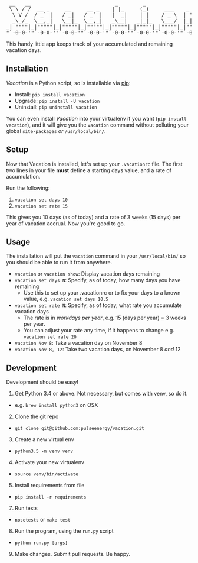 
<pre>
 __   __                           _        _                    
 \ \ / /  __ _     __     __ _    | |_     (_)     ___    _ _    
  \ V /  / _` |   / _|   / _` |   |  _|    | |    / _ \  | ' \   
  _\_/_  \__,_|   \__|_  \__,_|   _\__|   _|_|_   \___/  |_||_|  
_| """"|_|"""""|_|"""""|_|"""""|_|"""""|_|"""""|_|"""""|_|"""""| 
"`-0-0-'"`-0-0-'"`-0-0-'"`-0-0-'"`-0-0-'"`-0-0-'"`-0-0-'"`-0-0-' 
</pre>

This handy little app keeps track of your accumulated and remaining vacation
days.


## Installation

*Vacation* is a Python script, so is installable via [pip](https://docs.python.org/3/installing/):

* Install: `pip install vacation`
* Upgrade: `pip install -U vacation`
* Uninstall: `pip uninstall vacation`

You can even install *Vacation* into your virtualenv if you want (`pip install vacation`),
and it will give you the `vacation` command without polluting your global `site-packages` *or* `/usr/local/bin/`.

## Setup

Now that Vacation is installed, let's set up your `.vacationrc` file.
The first two lines in your file **must** define a starting days value,
and a rate of accumulation.

Run the following:

1. `vacation set days 10`
2. `vacation set rate 15`

This gives you 10 days (as of today) and a rate of 3 weeks (15 days)
per year of vacation accrual. Now you're good to go.


## Usage

The installation will put the `vacation` command in your `/usr/local/bin/`
so you should be able to run it from anywhere.

* `vacation` or `vacation show`: Display vacation days remaining
* `vacation set days N`: Specify, as of today, how many days you have remaining
  * Use this to set up your .vacationrc or to fix your days to a known value,
  e.g. `vacation set days 10.5`
* `vacation set rate N`: Specify, as of today, what rate you accumulate vacation days
  * The rate is in *workdays per year*, e.g. 15 (days per year) = 3 weeks per year.
  * You can adjust your rate any time, if it happens to change
  e.g. `vacation set rate 20`
* `vacation Nov 8`: Take a vacation day on November 8
* `vacation Nov 8, 12`: Take two vacation days, on November 8 *and* 12


## Development

Development should be easy!

1. Get Python 3.4 or above. Not necessary, but comes with venv, so do it.
  * e.g. `brew install python3` on OSX
2. Clone the git repo
  * `git clone git@github.com:pulseenergy/vacation.git`
3. Create a new virtual env
  * `python3.5 -m venv venv`
4. Activate your new virtualenv
  * `source venv/bin/activate`
5. Install requirements from file
  * `pip install -r requirements`
7. Run tests
  * `nosetests` or `make test`
8. Run the program, using the `run.py` script
  * `python run.py [args]`
9. Make changes. Submit pull requests. Be happy.

